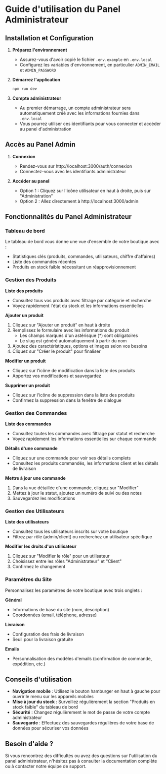 # Guide d'utilisation du Panel Administrateur

## Installation et Configuration

1. **Préparez l'environnement**
   - Assurez-vous d'avoir copié le fichier `.env.example` en `.env.local`
   - Configurez les variables d'environnement, en particulier `ADMIN_EMAIL` et `ADMIN_PASSWORD`

2. **Démarrez l'application**
   ```bash
   npm run dev
   ```

3. **Compte administrateur**
   - Au premier démarrage, un compte administrateur sera automatiquement créé avec les informations fournies dans `.env.local`
   - Vous pourrez utiliser ces identifiants pour vous connecter et accéder au panel d'administration

## Accès au Panel Admin

1. **Connexion**
   - Rendez-vous sur http://localhost:3000/auth/connexion
   - Connectez-vous avec les identifiants administrateur

2. **Accéder au panel**
   - Option 1 : Cliquez sur l'icône utilisateur en haut à droite, puis sur "Administration"
   - Option 2 : Allez directement à http://localhost:3000/admin

## Fonctionnalités du Panel Administrateur

### Tableau de bord

Le tableau de bord vous donne une vue d'ensemble de votre boutique avec :
- Statistiques clés (produits, commandes, utilisateurs, chiffre d'affaires)
- Liste des commandes récentes
- Produits en stock faible nécessitant un réapprovisionnement

### Gestion des Produits

**Liste des produits**
- Consultez tous vos produits avec filtrage par catégorie et recherche
- Voyez rapidement l'état du stock et les informations essentielles

**Ajouter un produit**
1. Cliquez sur "Ajouter un produit" en haut à droite
2. Remplissez le formulaire avec les informations du produit
   - Les champs marqués d'un astérisque (*) sont obligatoires
   - Le slug est généré automatiquement à partir du nom
3. Ajoutez des caractéristiques, options et images selon vos besoins
4. Cliquez sur "Créer le produit" pour finaliser

**Modifier un produit**
- Cliquez sur l'icône de modification dans la liste des produits
- Apportez vos modifications et sauvegardez

**Supprimer un produit**
- Cliquez sur l'icône de suppression dans la liste des produits
- Confirmez la suppression dans la fenêtre de dialogue

### Gestion des Commandes

**Liste des commandes**
- Consultez toutes les commandes avec filtrage par statut et recherche
- Voyez rapidement les informations essentielles sur chaque commande

**Détails d'une commande**
- Cliquez sur une commande pour voir ses détails complets
- Consultez les produits commandés, les informations client et les détails de livraison

**Mettre à jour une commande**
1. Dans la vue détaillée d'une commande, cliquez sur "Modifier"
2. Mettez à jour le statut, ajoutez un numéro de suivi ou des notes
3. Sauvegardez les modifications

### Gestion des Utilisateurs

**Liste des utilisateurs**
- Consultez tous les utilisateurs inscrits sur votre boutique
- Filtrez par rôle (admin/client) ou recherchez un utilisateur spécifique

**Modifier les droits d'un utilisateur**
1. Cliquez sur "Modifier le rôle" pour un utilisateur
2. Choisissez entre les rôles "Administrateur" et "Client"
3. Confirmez le changement

### Paramètres du Site

Personnalisez les paramètres de votre boutique avec trois onglets :

**Général**
- Informations de base du site (nom, description)
- Coordonnées (email, téléphone, adresse)

**Livraison**
- Configuration des frais de livraison
- Seuil pour la livraison gratuite

**Emails**
- Personnalisation des modèles d'emails (confirmation de commande, expédition, etc.)

## Conseils d'utilisation

- **Navigation mobile** : Utilisez le bouton hamburger en haut à gauche pour ouvrir le menu sur les appareils mobiles
- **Mise à jour du stock** : Surveillez régulièrement la section "Produits en stock faible" du tableau de bord
- **Sécurité** : Changez régulièrement le mot de passe de votre compte administrateur
- **Sauvegarde** : Effectuez des sauvegardes régulières de votre base de données pour sécuriser vos données

## Besoin d'aide ?

Si vous rencontrez des difficultés ou avez des questions sur l'utilisation du panel administrateur, n'hésitez pas à consulter la documentation complète ou à contacter notre équipe de support.
